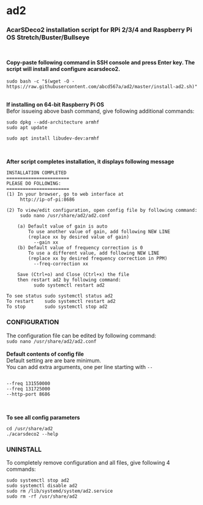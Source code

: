 # ad2
### AcarSDeco2 installation script for RPi 2/3/4 and Raspberry Pi OS Stretch/Buster/Bullseye 
</br>

**Copy-paste following command in SSH console and press Enter key. The script will install and configure acarsdeco2.** </br></br>
`sudo bash -c "$(wget -O - https://raw.githubusercontent.com/abcd567a/ad2/master/install-ad2.sh)" ` </br></br>

**If installing on 64-bit Raspberry Pi OS** </br>
Befor issueing above bash command, give following additional commands: </br>
```
sudo dpkg --add-architecture armhf   
sudo apt update 

sudo apt install libudev-dev:armhf  
```
</br>

**After script completes installation, it displays following message** </br>

```  
INSTALLATION COMPLETED
=======================
PLEASE DO FOLLOWING:
=======================
(1) In your browser, go to web interface at
     http://ip-of-pi:8686

(2) To view/edit configuration, open config file by following command:
     sudo nano /usr/share/ad2/ad2.conf

    (a) Default value of gain is auto
        To use another value of gain, add following NEW LINE
        (replace xx by desired value of gain)
          --gain xx
    (b) Default value of frequency correction is 0
        To use a different value, add following NEW LINE
        (replace xx by desired frequency correction in PPM)
          --freq-correction xx

    Save (Ctrl+o) and Close (Ctrl+x) the file
    then restart ad2 by following command:
          sudo systemctl restart ad2

To see status sudo systemctl status ad2
To restart    sudo systemctl restart ad2
To stop       sudo systemctl stop ad2
```

### CONFIGURATION </br>
The configuration file can be edited by following command: </br>
`sudo nano /usr/share/ad2/ad2.conf ` </br></br>
**Default contents of config file**</br>
Default setting are are bare minimum. </br>
You can add extra arguments, one per line starting with `--` </br>
```

--freq 131550000
--freq 131725000
--http-port 8686

```
</br>

**To see all config parameters** </br>
```
cd /usr/share/ad2
./acarsdeco2 --help
```

### UNINSTALL </br>
To completely remove configuration and all files, give following 4 commands:</br>
```
sudo systemctl stop ad2 
sudo systemctl disable ad2 
sudo rm /lib/systemd/system/ad2.service 
sudo rm -rf /usr/share/ad2 
```
